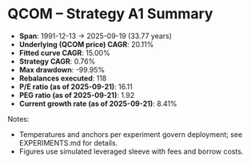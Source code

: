 # QCOM – Strategy A1 Summary

- **Span**: 1991-12-13 → 2025-09-19 (33.77 years)
- **Underlying (QCOM price) CAGR**: 20.11%
- **Fitted curve CAGR**: 15.00%
- **Strategy CAGR**: 0.76%
- **Max drawdown**: -99.95%
- **Rebalances executed**: 118
- **P/E ratio (as of 2025-09-21)**: 16.11
- **PEG ratio (as of 2025-09-21)**: 1.92
- **Current growth rate (as of 2025-09-21)**: 8.41%

Notes:

- Temperatures and anchors per experiment govern deployment; see EXPERIMENTS.md for details.
- Figures use simulated leveraged sleeve with fees and borrow costs.

